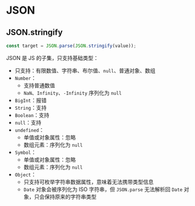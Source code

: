 # JSON

## JSON.stringify

```js
const target = JSON.parse(JSON.stringify(value));
```

JSON 是 JS 的子集，只支持基础类型：

- 只支持：有限数值、字符串、布尔值、`null`、普通对象、数组
- `Number`：
  - 支持普通数值
  - `NaN`、`Infinity`、`-Infinity` 序列化为 `null`
- `BigInt`：报错
- `String`：支持
- `Boolean`：支持
- `null`：支持
- `undefined`：
  - 单值或对象属性：忽略
  - 数组元素：序列化为 `null`
- `Symbol`：
  - 单值或对象属性：忽略
  - 数组元素：序列化为 `null`
- `Object`：
  - 只支持可枚举字符串数据属性，意味着无法携带类型信息
  - `Date` 对象会被序列化为 ISO 字符串，但 `JSON.parse` 无法解析回 `Date` 对象，只会保持原来的字符串类型
